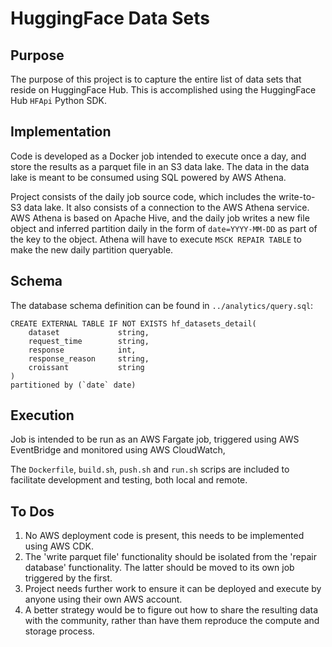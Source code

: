 # HuggingFace Data Sets

## Purpose
The purpose of this project is to capture the entire list of data sets that reside on HuggingFace Hub. This is accomplished using the HuggingFace Hub `HFApi` Python SDK. 

## Implementation
Code is developed as a Docker job intended to execute once a day, and store the results as a parquet file in an S3 data lake. The data in the data lake is meant to be consumed using SQL powered by AWS Athena.

Project consists of the daily job source code, which includes the write-to-S3 data lake. It also consists of a connection to the AWS Athena service. AWS Athena is based on Apache Hive, and the daily job writes a new file object and inferred partition daily in the form of `date=YYYY-MM-DD` as part of the key to the object. Athena will have to execute `MSCK REPAIR TABLE` to make the new daily partition queryable.

## Schema
The database schema definition can be found in `../analytics/query.sql`:
```
CREATE EXTERNAL TABLE IF NOT EXISTS hf_datasets_detail(
	dataset				string,
	request_time 		string,
	response			int,
	response_reason		string,
	croissant			string
)
partitioned by (`date` date)
```

## Execution
Job is intended to be run as an AWS Fargate job, triggered using AWS EventBridge and monitored using AWS CloudWatch,

The `Dockerfile`, `build.sh`, `push.sh` and `run.sh` scrips are included to facilitate development and testing, both local and remote.

## To Dos
1. No AWS deployment code is present, this needs to be implemented using AWS CDK.
2. The 'write parquet file' functionality should be isolated from the 'repair database' functionality. The latter should be moved to its own job triggered by the first.
3. Project needs further work to ensure it can be deployed and execute by anyone using their own AWS account.
4. A better strategy would be to figure out how to share the resulting data with the community, rather than have them reproduce the compute and storage process.